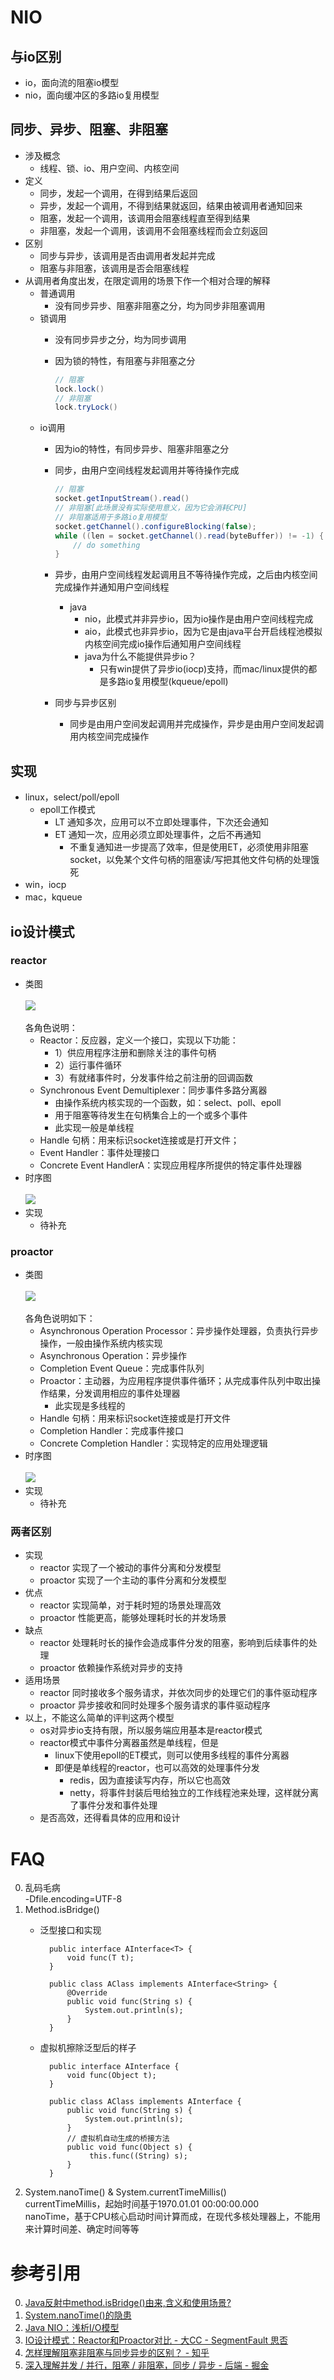 # NIO
## 与io区别
- io，面向流的阻塞io模型
- nio，面向缓冲区的多路io复用模型

## 同步、异步、阻塞、非阻塞
- 涉及概念
    - 线程、锁、io、用户空间、内核空间
- 定义
    - 同步，发起一个调用，在得到结果后返回
    - 异步，发起一个调用，不得到结果就返回，结果由被调用者通知回来
    - 阻塞，发起一个调用，该调用会阻塞线程直至得到结果
    - 非阻塞，发起一个调用，该调用不会阻塞线程而会立刻返回
- 区别
    - 同步与异步，该调用是否由调用者发起并完成
    - 阻塞与非阻塞，该调用是否会阻塞线程
- 从调用者角度出发，在限定调用的场景下作一个相对合理的解释
    - 普通调用
        - 没有同步异步、阻塞非阻塞之分，均为同步非阻塞调用
    - 锁调用
        - 没有同步异步之分，均为同步调用
        - 因为锁的特性，有阻塞与非阻塞之分

            ```java
            // 阻塞
            lock.lock()
            // 非阻塞
            lock.tryLock()
            ```
    - io调用
        - 因为io的特性，有同步异步、阻塞非阻塞之分
        - 同步，由用户空间线程发起调用并等待操作完成

            ```java
            // 阻塞
            socket.getInputStream().read()
            // 非阻塞[此场景没有实际使用意义，因为它会消耗CPU]
            // 非阻塞适用于多路io复用模型
            socket.getChannel().configureBlocking(false);
            while ((len = socket.getChannel().read(byteBuffer)) != -1) {
                // do something
            }
            ```
        - 异步，由用户空间线程发起调用且不等待操作完成，之后由内核空间完成操作并通知用户空间线程
            - java
                - nio，此模式并非异步io，因为io操作是由用户空间线程完成
                - aio，此模式也非异步io，因为它是由java平台开启线程池模拟内核空间完成io操作后通知用户空间线程
                - java为什么不能提供异步io？
                    - 只有win提供了异步io(iocp)支持，而mac/linux提供的都是多路io复用模型(kqueue/epoll)
        - 同步与异步区别
            - 同步是由用户空间发起调用并完成操作，异步是由用户空间发起调用内核空间完成操作

## 实现
- linux，select/poll/epoll
    - epoll工作模式
        - LT 通知多次，应用可以不立即处理事件，下次还会通知
        - ET 通知一次，应用必须立即处理事件，之后不再通知
            - 不重复通知进一步提高了效率，但是使用ET，必须使用非阻塞socket，以免某个文件句柄的阻塞读/写把其他文件句柄的处理饿死
- win，iocp
- mac，kqueue

## io设计模式
### reactor
- 类图
    <br><br>![](./java/reactor-pattern.jpeg)
    <br><br>各角色说明：
    - Reactor：反应器，定义一个接口，实现以下功能：
        - 1）供应用程序注册和删除关注的事件句柄
        - 2）运行事件循环
        - 3）有就绪事件时，分发事件给之前注册的回调函数
    - Synchronous Event Demultiplexer：同步事件多路分离器
        - 由操作系统内核实现的一个函数，如：select、poll、epoll
        - 用于阻塞等待发生在句柄集合上的一个或多个事件
        - 此实现一般是单线程
    - Handle 句柄：用来标识socket连接或是打开文件；
    - Event Handler：事件处理接口
    - Concrete Event HandlerA：实现应用程序所提供的特定事件处理器
- 时序图
    <br><br>![](./java/reactor-seq.jpeg)
- 实现
    - 待补充

### proactor
- 类图
    <br><br>![](./java/proactor-pattern.jpeg)
    <br><br>各角色说明如下：
    - Asynchronous Operation Processor：异步操作处理器，负责执行异步操作，一般由操作系统内核实现
    - Asynchronous Operation：异步操作
    - Completion Event Queue：完成事件队列
    - Proactor：主动器，为应用程序提供事件循环；从完成事件队列中取出操作结果，分发调用相应的事件处理器
        - 此实现是多线程的
    - Handle 句柄：用来标识socket连接或是打开文件
    - Completion Handler：完成事件接口
    - Concrete Completion Handler：实现特定的应用处理逻辑
- 时序图
    <br><br>![](./java/proactor-seq.jpeg)
- 实现
    - 待补充

### 两者区别
- 实现
    - reactor 实现了一个被动的事件分离和分发模型
    - proactor 实现了一个主动的事件分离和分发模型
- 优点
    - reactor 实现简单，对于耗时短的场景处理高效
    - proactor 性能更高，能够处理耗时长的并发场景
- 缺点
    - reactor 处理耗时长的操作会造成事件分发的阻塞，影响到后续事件的处理
    - proactor 依赖操作系统对异步的支持
- 适用场景
    - reactor 同时接收多个服务请求，并依次同步的处理它们的事件驱动程序
    - proactor 异步接收和同时处理多个服务请求的事件驱动程序
- 以上，不能这么简单的评判这两个模型
    - os对异步io支持有限，所以服务端应用基本是reactor模式
    - reactor模式中事件分离器虽然是单线程，但是
        - linux下使用epoll的ET模式，则可以使用多线程的事件分离器
        - 即便是单线程的reactor，也可以高效的处理事件分发
            - redis，因为直接读写内存，所以它也高效
            - netty，将事件封装后甩给独立的工作线程池来处理，这样就分离了事件分发和事件处理
    - 是否高效，还得看具体的应用和设计

# FAQ
0. 乱码毛病<br>
    -Dfile.encoding=UTF-8
0. Method.isBridge()
    - 泛型接口和实现

            public interface AInterface<T> {
                void func(T t);
            }

            public class AClass implements AInterface<String> {
                @Override
                public void func(String s) {
                    System.out.println(s);
                }
            }
    - 虚拟机擦除泛型后的样子

            public interface AInterface {
                void func(Object t);
            }

            public class AClass implements AInterface {
                public void func(String s) {
                    System.out.println(s);
                }
                // 虚拟机自动生成的桥接方法
                public void func(Object s) {
                     this.func((String) s);
                }
            }



0. System.nanoTime() & System.currentTimeMillis()<br>
    currentTimeMillis，起始时间基于1970.01.01 00:00:00.000<br>
    nanoTime，基于CPU核心启动时间计算而成，在现代多核处理器上，不能用来计算时间差、确定时间等等


# 参考引用
0. [Java反射中method.isBridge()由来,含义和使用场景?](https://www.zhihu.com/question/54895701)
0. [System.nanoTime()的隐患](https://hold-on.iteye.com/blog/1943436)
0. [Java NIO：浅析I/O模型](https://blog.yoodb.com/yoodb/article/detail/1498)
0. [IO设计模式：Reactor和Proactor对比 - 大CC - SegmentFault 思否](https://segmentfault.com/a/1190000002715832)
0. [怎样理解阻塞非阻塞与同步异步的区别？ - 知乎](https://www.zhihu.com/question/19732473)
0. [深入理解并发 / 并行，阻塞 / 非阻塞，同步 / 异步 - 后端 - 掘金](https://juejin.im/entry/58ae4636b123db0052b1caf8)